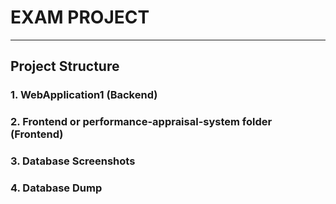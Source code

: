 # EXAM PROJECT

---

## Project Structure

### 1. WebApplication1 (Backend)

### 2. Frontend or performance-appraisal-system folder (Frontend)

### 3. Database Screenshots

### 4. Database Dump
